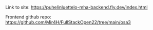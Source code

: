 Link to site: https://puhelinluettelo-mha-backend.fly.dev/index.html

Frontend github repo: https://github.com/Mir4H/FullStackOpen22/tree/main/osa3
